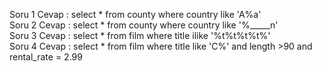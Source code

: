 Soru 1 Cevap :
select * from county
where country like 'A%a' <br>
Soru 2 Cevap :
select * from county
where country like '%_____n' <br>
Soru 3 Cevap :
select * from film
where title ilike '%t%t%t%t%' <br>
Soru 4 Cevap :
select * from film
where title like 'C%' and length >90 and rental_rate = 2.99
